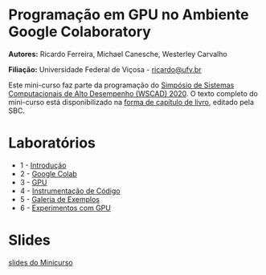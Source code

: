 # Programação em GPU no Ambiente Google Colaboratory

**Autores:** Ricardo Ferreira, Michael Canesche, Westerley Carvalho

**Filiação:** Universidade Federal de Viçosa - ricardo@ufv.br

Este mini-curso faz parte da programação do [Simpósio de Sistemas Computacionais de Alto Desempenho (WSCAD) 2020](). O texto completo do mini-curso está disponibilizado na [forma de capítulo de livro](), editado pela SBC. 

# Laboratórios

* 1 - [Introdução]()
* 2 - [Google Colab](https://colab.research.google.com/drive/1YgB_zCS7VY9hF8Zs1Du5YUyF5z7sEX0w?usp=sharing)
* 3 - [GPU]()
* 4 - [Instrumentação de Código](https://colab.research.google.com/drive/1BPkQyqG5AEwW6jz1a6trbN_5WnpGmSJZ?usp=sharing)
* 5 - [Galeria de Exemplos](https://colab.research.google.com/drive/1tfAKAzMEhH7d6flZTzhDaRs5fpgXDSS9?usp=sharing)
* 6 - [Experimentos com GPU]()

# Slides
[slides do Minicurso](https://docs.google.com/presentation/d/e/2PACX-1vScx2eqHIxRzj00xlE8I0f4O-MyjdKLxl-tZkqyuL45DQZ7HZWEUTuk6cPCyFfY6FCCrxXWdQlOVgga/pub?start=false&loop=false&delayms=3000)
